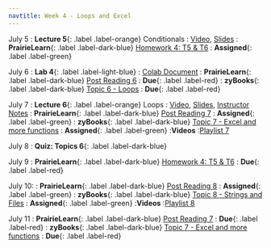 ```yaml
---
navtitle: Week 4 - Loops and Excel
---
```


July 5
: **Lecture 5**{: .label .label-orange} Conditionals
  : [Video](#), [Slides](#)
: **PrairieLearn**{: .label .label-dark-blue}  [Homework 4: T5 & T6](#)
  : **Assigned**{: .label .label-green} 

July 6
: **Lab 4**{: .label .label-light-blue}[](#)
  : [Colab Document](#)
: **PrairieLearn**{: .label .label-dark-blue}  [Post Reading 6](#)
  : **Due**{: .label .label-red} 
: **zyBooks**{: .label .label-dark-blue} [Topic 6 - Loops](#)
  : **Due**{: .label .label-red} 

July 7
: **Lecture 6**{: .label .label-orange} Loops
  : [Video](#), [Slides](#), [Instructor Notes](#)
: **PrairieLearn**{: .label .label-dark-blue} [Post Reading 7](#)
  : **Assigned**{: .label .label-green} 
: **zyBooks**{: .label .label-dark-blue} [Topic 7 - Excel and more functions](#)
  : **Assigned**{: .label .label-green} 
:**Videos**
  :[Playlist 7](https://mediaspace.illinois.edu/playlist/dedicated/214548063/1_stndhleu/)

July 8
: **Quiz: Topics 6**{: .label .label-dark-blue}  

July 9
: **PrairieLearn**{: .label .label-dark-blue}  [Homework 4: T5 & T6](#)
  : **Due**{: .label .label-red} 

July 10:
: **PrairieLearn**{: .label .label-dark-blue} [Post Reading 8](#)
  : **Assigned**{: .label .label-green} 
: **zyBooks**{: .label .label-dark-blue} [Topic 8 - Strings and Files](#)
  : **Assigned**{: .label .label-green} 
:**Videos**
  :[Playlist 8](https://mediaspace.illinois.edu/playlist/dedicated/214548063/1_z2v092y7/)

July 11
: **PrairieLearn**{: .label .label-dark-blue} [Post Reading 7](#)
  : **Due**{: .label .label-red} 
: **zyBooks**{: .label .label-dark-blue} [Topic 7 - Excel and more functions](#)
  : **Due**{: .label .label-red} 
